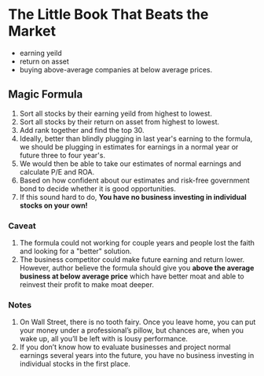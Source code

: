 # The Little Book That Beats the Market

- earning yeild
- return on asset
- buying above-average companies at below average prices. 


## Magic Formula

1. Sort all stocks by their earning yeild from highest to lowest.
2. Sort all stocks by their return on asset from highest to lowest.
3. Add rank together and find the top 30.
4. Ideally, better than blindly plugging in last year's earning to the formula, we should be plugging in estimates for earnings in a normal year or future three to four year's.
5. We would then be able to take our estimates of normal earnings and calculate P/E and ROA.
6. Based on how confident about our estimates and risk-free government bond to decide whether it is good opportunities.
7. If this sound hard to do, **You have no business investing in individual stocks on your own!**

### Caveat 

1. The formula could not working for couple years and people lost the faith and looking for a "better" solution.
2. The business competitor could make future earning and return lower. However, author believe the formula should give you **above the average business at below average price** which have better moat and able to reinvest their profit to make moat deeper. 


### Notes

1. On Wall Street, there is no tooth fairy. Once you leave home, you can put your money under a professional’s pillow, but chances are, when you wake up, all you’ll be left with is lousy performance.
2. If you don’t know how to evaluate businesses and project normal earnings several years into the future, you have no business investing in individual stocks in the first place.


